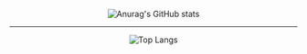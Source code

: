 <div align="center">
  
![Anurag's GitHub stats](https://github-readme-stats.vercel.app/api?username=Kbigstar&show_icons=true&theme=github_dark)

<!---
Kbigstar/Kbigstar is a ✨ special ✨ repository because its `README.md` (this file) appears on your GitHub profile.
You can click the Preview link to take a look at your changes. 
--->
<hr>

![Top Langs](https://github-readme-stats.vercel.app/api/top-langs/?username=Kbigstar&layout=compact&theme=github_dark)

</div>
